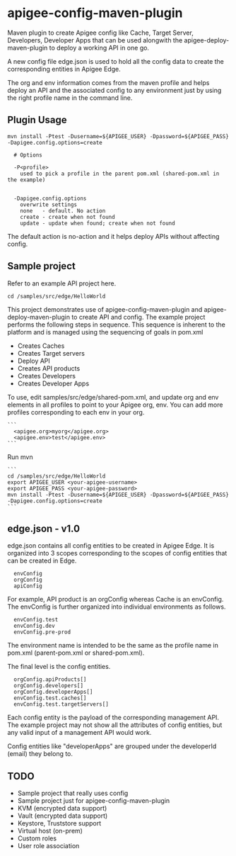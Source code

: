 # apigee-config-maven-plugin

Maven plugin to create Apigee config like Cache, Target Server, Developers, Developer Apps that can be used alongwith the apigee-deploy-maven-plugin to deploy a working API in one go.

A new config file edge.json is used to hold all the config data to create the corresponding entities in Apigee Edge.

The org and env information comes from the maven profile and helps deploy an API and the associated config to any environment just by using the right profile name in the command line.

## Plugin Usage
```
mvn install -Ptest -Dusername=${APIGEE_USER} -Dpassword=${APIGEE_PASS} -Dapigee.config.options=create

  # Options

  -P<profile>
    used to pick a profile in the parent pom.xml (shared-pom.xml in the example)
  

  -Dapigee.config.options
    overwrite settings
    none   - default. No action
    create - create when not found
    update - update when found; create when not found
```
The default action is no-action and it helps deploy APIs without affecting config.

## Sample project
Refer to an example API project here. 
```
cd /samples/src/edge/HelloWorld
```

This project demonstrates use of apigee-config-maven-plugin and 
apigee-deploy-maven-plugin to create API and config. The example project 
performs the following steps in sequence. This sequence is inherent to the platform and is managed using the sequencing of goals in pom.xml
  - Creates Caches
  - Creates Target servers
  - Deploy API
  - Creates API products
  - Creates Developers
  - Creates Developer Apps

To use, edit samples/src/edge/shared-pom.xml, and update org and env elements in all profiles to point to your Apigee org, env. You can add more profiles corresponding to each env in your org.

    ```
      <apigee.org>myorg</apigee.org>
      <apigee.env>test</apigee.env>
    ```

Run mvn

    ```
    cd /samples/src/edge/HelloWorld
    export APIGEE_USER <your-apigee-username>
    export APIGEE_PASS <your-apigee-password>
    mvn install -Ptest -Dusername=${APIGEE_USER} -Dpassword=${APIGEE_PASS} -Dapigee.config.options=create
    ```

## edge.json - v1.0
edge.json contains all config entities to be created in Apigee Edge. It is organized into 3 scopes corresponding to the scopes of config entities that can be created in Edge.
   ```
     envConfig
     orgConfig
     apiConfig
   ```
For example, API product is an orgConfig whereas Cache is an envConfig. The envConfig is further organized into individual environments as follows.
   ```
     envConfig.test
     envConfig.dev
     envConfig.pre-prod
   ```
The environment name is intended to be the same as the profile name in pom.xml (parent-pom.xml or shared-pom.xml).

The final level is the config entities. 
   ```
     orgConfig.apiProducts[]
     orgConfig.developers[]
     orgConfig.developerApps[]
     envConfig.test.caches[]
     envConfig.test.targetServers[]
   ```

Each config entity is the payload of the corresponding management API. The example project may not show all the attributes of config entities, but any valid input of a management API would work.

Config entities like "developerApps" are grouped under the developerId (email) they belong to.

## TODO
  - Sample project that really uses config
  - Sample project just for apigee-config-maven-plugin
  - KVM (encrypted data support)
  - Vault (encrypted data support)
  - Keystore, Truststore support
  - Virtual host (on-prem)
  - Custom roles
  - User role association
